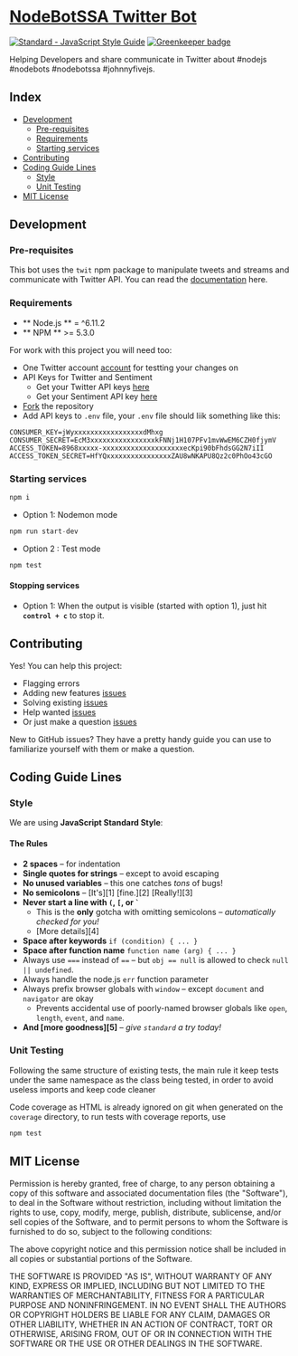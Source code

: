 # [NodeBotSSA Twitter Bot](https://twitter.com/nodebotssa)
[![Standard - JavaScript Style Guide](https://img.shields.io/badge/code_style-standard-brightgreen.svg)](http://standardjs.com/) [![Greenkeeper badge](https://badges.greenkeeper.io/vinicius73/nodebotsdayssa-twitter-bot.svg)](https://greenkeeper.io/)

Helping Developers and share communicate in Twitter about #nodejs #nodebots #nodebotssa #johnnyfivejs.

## Index

  * [Development]()
    * [Pre-requisites](#pre-requisites)
    * [Requirements](#requirements)
    * [Starting services](#starting-services)
  * [Contributing](#contributing)
  * [Coding Guide Lines](#coding-guide-lines)
    * [Style](#style)
    * [Unit Testing](#unit-testing)
  * [MIT License](#mit-License)

## Development

### Pre-requisites

This bot uses the `twit` npm package to manipulate tweets and streams and communicate with Twitter API. You can read the [documentation](https://github.com/ttezel/twit) here.

### Requirements

- ** Node.js ** = ^6.11.2
- ** NPM ** >= 5.3.0

For work with this project you will need too:

- One Twitter account [account](https://twitter.com/signup) for testting your changes on
- API Keys for Twitter and Sentiment
  - Get your Twitter API keys [here](https://apps.twitter.com/app/new)
  - Get your Sentiment API key [here](https://market.mashape.com/vivekn/sentiment-3)
- [Fork](https://github.com/NodeBotsSalvador/nodebotsdayssa-twitter-bot) the repository
- Add API keys to `.env` file, your `.env` file should liik something like this:

```
CONSUMER_KEY=jWyxxxxxxxxxxxxxxxxxdMhxg
CONSUMER_SECRET=EcM3xxxxxxxxxxxxxxxxkFNNj1H107PFv1mvWwEM6CZH0fjymV
ACCESS_TOKEN=8968xxxxx-xxxxxxxxxxxxxxxxxxxxecKpi90bFhdsGG2N7iII
ACCESS_TOKEN_SECRET=HfYQxxxxxxxxxxxxxxxxZAU8wNKAPU8Qz2c0PhOo43cGO
```

### Starting services

```js
npm i
```

- Option 1: Nodemon mode
```js
npm run start-dev
```

- Option 2 : Test mode
```js
npm test
```

#### Stopping services

- Option 1: When the output is visible (started with option 1), just hit **`control + c`** to stop it.

## Contributing

Yes! You can help this project:

- Flagging errors
- Adding new features [issues](https://github.com/NodeBotsSalvador/nodebotsdayssa-twitter-bot/issues?q=is%3Aissue+is%3Aopen+label%3Aenhancement)
- Solving existing [issues](https://github.com/NodeBotsSalvador/nodebotsdayssa-twitter-bot/labels/bug)
- Help wanted [issues](https://github.com/NodeBotsSalvador/nodebotsdayssa-twitter-bot/issues?q=is%3Aissue+is%3Aopen+label%3A%22help+wanted%22)
- Or just make a question [issues](https://github.com/NodeBotsSalvador/nodebotsdayssa-twitter-bot/labels/question)

New to GitHub issues? They have a pretty handy guide you can use to familiarize yourself with them or make a question.


## Coding Guide Lines

### Style
We are using **JavaScript Standard Style**:

#### The Rules

- **2 spaces** – for indentation
- **Single quotes for strings** – except to avoid escaping
- **No unused variables** – this one catches *tons* of bugs!
- **No semicolons** – [It's][1] [fine.][2] [Really!][3]
- **Never start a line with `(`, `[`, or `` ` ``**
  - This is the **only** gotcha with omitting semicolons – *automatically checked for you!*
  - [More details][4]
- **Space after keywords** `if (condition) { ... }`
- **Space after function name** `function name (arg) { ... }`
- Always use `===` instead of `==` – but `obj == null` is allowed to check `null || undefined`.
- Always handle the node.js `err` function parameter
- Always prefix browser globals with `window` – except `document` and `navigator` are okay
  - Prevents accidental use of poorly-named browser globals like `open`, `length`,
    `event`, and `name`.
- **And [more goodness][5]** – *give `standard` a try today!*


### Unit Testing
Following the same structure of existing tests, the main rule it keep tests under the same namespace as the class being tested, in order to avoid useless imports and keep code cleaner

Code coverage as HTML is already ignored on git when generated on the `coverage` directory, to run tests with coverage reports, use

```js
npm test
```

## MIT License
Permission is hereby granted, free of charge, to any person obtaining a copy of this software and associated documentation files (the "Software"), to deal in the Software without restriction, including without limitation the rights to use, copy, modify, merge, publish, distribute, sublicense, and/or sell copies of the Software, and to permit persons to whom the Software is furnished to do so, subject to the following conditions:

The above copyright notice and this permission notice shall be included in all copies or substantial portions of the Software.

THE SOFTWARE IS PROVIDED "AS IS", WITHOUT WARRANTY OF ANY KIND, EXPRESS OR IMPLIED, INCLUDING BUT NOT LIMITED TO THE WARRANTIES OF MERCHANTABILITY, FITNESS FOR A PARTICULAR PURPOSE AND NONINFRINGEMENT. IN NO EVENT SHALL THE AUTHORS OR COPYRIGHT HOLDERS BE LIABLE FOR ANY CLAIM, DAMAGES OR OTHER LIABILITY, WHETHER IN AN ACTION OF CONTRACT, TORT OR OTHERWISE, ARISING FROM, OUT OF OR IN CONNECTION WITH THE SOFTWARE OR THE USE OR OTHER DEALINGS IN THE SOFTWARE.
